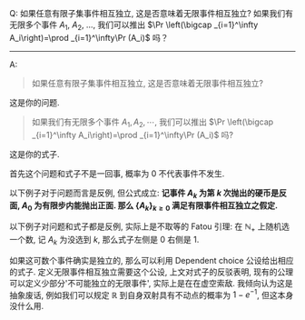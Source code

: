 Q: 如果任意有限子集事件相互独立, 这是否意味着无限事件相互独立? 如果我们有无限多个事件 $A_1$, $A_2$, $\ldots$, 我们可以推出 $\Pr \left(\bigcap _{i=1}^\infty A_i\right)=\prod _{i=1}^\infty\Pr (A_i)$ 吗？

***

A:

> 如果任意有限子集事件相互独立, 这是否意味着无限事件相互独立?

这是你的问题.

> 如果我们有无限多个事件 $A_1,A_2,\cdots$, 我们可以推出 $\Pr \left(\bigcap _{i=1}^\infty A_i\right)=\prod _{i=1}^\infty\Pr (A_i)$ 吗?

这是你的式子. 

首先这个问题和式子不是一回事, 概率为 $0$ 不代表事件不发生.

以下例子对于问题而言是反例, 但公式成立: **记事件 $A_k$ 为第 $k$ 次抛出的硬币是反面, $A_0$ 为有限步内能抛出正面. 那么 $\{A_k\}_{k\geq 0}$ 满足有限事件相互独立之假定.** 

以下例子对问题和式子都是反例, 实际上是不取等的 Fatou 引理: 在 $\mathbb N_+$ 上随机选一个数, 记 $A_k$ 为没选到 $k$, 那么式子左侧是 $0$ 右侧是 $1$. 

如果这可数个事件确实是独立的, 那么可以利用 Dependent choice 公设给出相应的式子. 定义无限事件相互独立需要这个公设, 上文对式子的反驳表明, 现有的公理可以定义少部分'不可能独立的无限事件', 实际上是在在虚空索敌. 我倾向认为这是抽象废话, 例如我们可以规定 $\mathbb R$ 到自身双射具有不动点的概率为 $1-e^{-1}$, 但这本身没什么用. 

